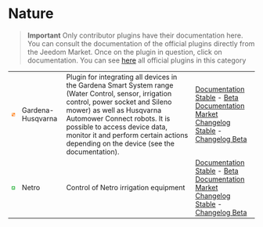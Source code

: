 
# Nature


>**Important**
>Only contributor plugins have their documentation here. You can consult the documentation of the official plugins directly from the Jeedom Market. Once on the plugin in question, click on documentation.
>You can see [here](https://market.jeedom.com/index.php?v=d&p=market&type=plugin&categorie=nature) all official plugins in this category


| | | | |
|--- | --- | --- | ---|
|<img src="gardena/gardena_icon.png" class="pluginLogo" width="100" />|Gardena-Husqvarna|Plugin for integrating all devices in the Gardena Smart System range (Water Control, sensor, irrigation control, power socket and Sileno mower) as well as Husqvarna Automower Connect robots. It is possible to access device data, monitor it and perform certain actions depending on the device (see the documentation).|[Documentation Stable](https://mips2648.github.io/jeedom-plugins-docs/gardena/en_US/) - [Beta Documentation](https://mips2648.github.io/jeedom-plugins-docs/gardena/en_US/)<br/>[Market](https://market.jeedom.com/index.php?v=d&p=market_display&id=4031)<br/>[Changelog Stable](https://mips2648.github.io/jeedom-plugins-docs/gardena/en_US/changelog) - [Changelog Beta](https://mips2648.github.io/jeedom-plugins-docs/gardena/en_US/changelog)|
|<img src="netro/netro_icon.png" class="pluginLogo" width="100" />|Netro|Control of Netro irrigation equipment|[Documentation Stable](https://shinzah.github.io/jeedom-doc/netro) - [Beta Documentation](https://shinzah.github.io/jeedom-doc/netro)<br/>[Market](https://market.jeedom.com/index.php?v=d&p=market_display&id=4313)<br/>[Changelog Stable](https://shinzah.github.io/jeedom-doc/netro/beta/changelog) - [Changelog Beta](https://shinzah.github.io/jeedom-doc/netro/beta/changelog)|
